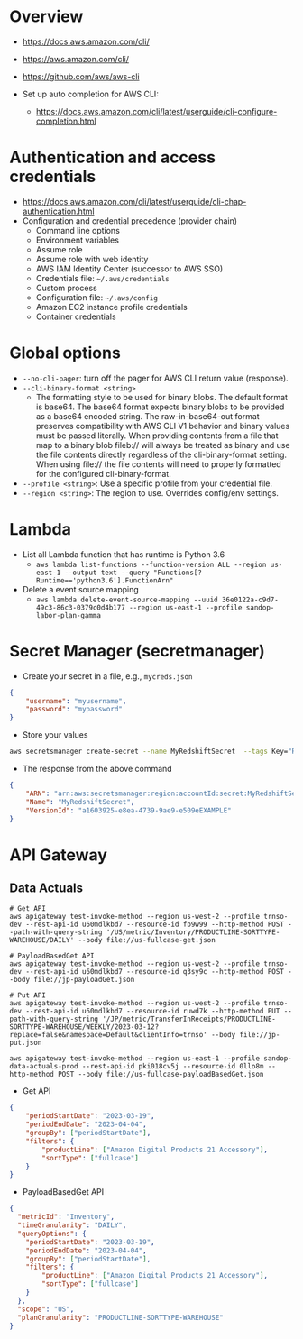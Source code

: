 # Overview

- https://docs.aws.amazon.com/cli/
- https://aws.amazon.com/cli/
- https://github.com/aws/aws-cli

- Set up auto completion for AWS CLI:
    + https://docs.aws.amazon.com/cli/latest/userguide/cli-configure-completion.html

# Authentication and access credentials

- https://docs.aws.amazon.com/cli/latest/userguide/cli-chap-authentication.html
- Configuration and credential precedence (provider chain)
    + Command line options
    + Environment variables
    + Assume role
    + Assume role with web identity
    + AWS IAM Identity Center (successor to AWS SSO)
    + Credentials file: `~/.aws/credentials`
    + Custom process
    + Configuration file: `~/.aws/config`
    + Amazon EC2 instance profile credentials
    + Container credentials

# Global options

- `--no-cli-pager`: turn off the pager for AWS CLI return value
  (response).
- `--cli-binary-format <string>`
    + The formatting style to be used for binary blobs. The default
      format is base64. The base64 format expects binary blobs to be
      provided as a base64 encoded string. The raw-in-base64-out format
      preserves compatibility with AWS CLI V1 behavior and binary values
      must be passed literally. When providing contents from a file that
      map to a binary blob fileb:// will always be treated as binary and
      use the file contents directly regardless of the cli-binary-format
      setting. When using file:// the file contents will need to
      properly formatted for the configured cli-binary-format.
- `--profile <string>`: Use a specific profile from your credential file.
- `--region <string>`: The region to use. Overrides config/env settings.

# Lambda

- List all Lambda function that has runtime is Python 3.6
    + `aws lambda list-functions --function-version ALL --region us-east-1 --output text --query "Functions[?Runtime=='python3.6'].FunctionArn"`
- Delete a event source mapping
    + `aws lambda delete-event-source-mapping --uuid 36e0122a-c9d7-49c3-86c3-0379c0d4b177 --region us-east-1 --profile sandop-labor-plan-gamma`

# Secret Manager (secretmanager)

- Create your secret in a file, e.g., `mycreds.json`

```json
{
    "username": "myusername",
    "password": "mypassword"
}
```

- Store your values

```bash
aws secretsmanager create-secret --name MyRedshiftSecret  --tags Key="RedshiftDataFullAccess",Value="serverless" --secret-string file://mycreds.json
```

- The response from the above command

```json
{
    "ARN": "arn:aws:secretsmanager:region:accountId:secret:MyRedshiftSecret-mvLHxf",
    "Name": "MyRedshiftSecret",
    "VersionId": "a1603925-e8ea-4739-9ae9-e509eEXAMPLE"
}
```

# API Gateway

## Data Actuals

```
# Get API
aws apigateway test-invoke-method --region us-west-2 --profile trnso-dev --rest-api-id u60mdlkbd7 --resource-id fb9w99 --http-method POST --path-with-query-string '/US/metric/Inventory/PRODUCTLINE-SORTTYPE-WAREHOUSE/DAILY' --body file://us-fullcase-get.json

# PayloadBasedGet API
aws apigateway test-invoke-method --region us-west-2 --profile trnso-dev --rest-api-id u60mdlkbd7 --resource-id q3sy9c --http-method POST --body file://jp-payloadGet.json

# Put API
aws apigateway test-invoke-method --region us-west-2 --profile trnso-dev --rest-api-id u60mdlkbd7 --resource-id ruwd7k --http-method PUT --path-with-query-string '/JP/metric/TransferInReceipts/PRODUCTLINE-SORTTYPE-WAREHOUSE/WEEKLY/2023-03-12?replace=false&namespace=Default&clientInfo=trnso' --body file://jp-put.json

aws apigateway test-invoke-method --region us-east-1 --profile sandop-data-actuals-prod --rest-api-id pki018cv5j --resource-id 0llo8m --http-method POST --body file://us-fullcase-payloadBasedGet.json

```

- Get API

```json
{
    "periodStartDate": "2023-03-19",
    "periodEndDate": "2023-04-04",
    "groupBy": ["periodStartDate"],
    "filters": {
        "productLine": ["Amazon Digital Products 21 Accessory"],
        "sortType": ["fullcase"]
    }
}
```

- PayloadBasedGet API

```json
{
  "metricId": "Inventory",
  "timeGranularity": "DAILY",
  "queryOptions": {
    "periodStartDate": "2023-03-19",
    "periodEndDate": "2023-04-04",
    "groupBy": ["periodStartDate"],
    "filters": {
        "productLine": ["Amazon Digital Products 21 Accessory"],
        "sortType": ["fullcase"]
    }
  },
  "scope": "US",
  "planGranularity": "PRODUCTLINE-SORTTYPE-WAREHOUSE"
}
```
